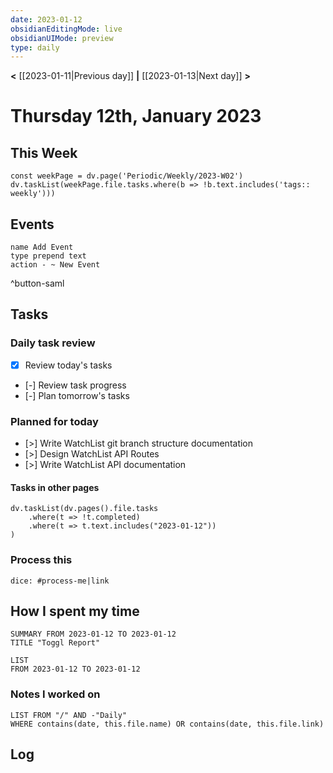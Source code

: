 ```yaml
---
date: 2023-01-12
obsidianEditingMode: live
obsidianUIMode: preview
type: daily
---
```


**<** [[2023-01-11|Previous day]] **|** [[2023-01-13|Next day]] **>**

# Thursday 12th, January 2023

## This Week

```dataviewjs
const weekPage = dv.page('Periodic/Weekly/2023-W02')
dv.taskList(weekPage.file.tasks.where(b => !b.text.includes('tags:: weekly')))
```

## Events
```button
name Add Event
type prepend text
action - ~ New Event
```
^button-saml

## Tasks

### Daily task review
- [x] Review today's tasks
- [-] Review task progress
- [-] Plan tomorrow's tasks

### Planned for today
- [>] Write WatchList git branch structure documentation
- [>] Design WatchList API Routes
- [>] Write WatchList API documentation

#### Tasks in other pages
```dataviewjs
dv.taskList(dv.pages().file.tasks
	.where(t => !t.completed)
	.where(t => t.text.includes("2023-01-12"))
)
```

### Process this
`dice: #process-me|link`

## How I spent my time

```toggl
SUMMARY FROM 2023-01-12 TO 2023-01-12
TITLE "Toggl Report"
```

```toggl
LIST
FROM 2023-01-12 TO 2023-01-12
```

### Notes I worked on

```dataview
LIST FROM "/" AND -"Daily"
WHERE contains(date, this.file.name) OR contains(date, this.file.link)
```

## Log
